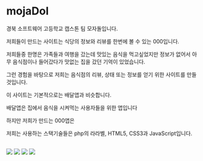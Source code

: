 # mojaDol
<p>경북 소프트웨어 고등학교 캡스톤 팀 모자돌입니다.</p>
<p>저희들이 만드는 사이트는 식당의 정보와 리뷰를 한번에 볼 수 있는 000입니다.</p>
<p>저희들중 한명은 가족들과 여행을 갔는데 맛있는 음식을 먹고싶었지만 정보가 없어서 아무 음식점이나 들어갔다가 맛없는 집을 갔던 기억이 있었습니다.</p>
<p>그런 경험을 바탕으로 저희는 음식점의 리뷰, 상태 또는 정보를 얻기 위한 사이트를 만들것입니다.</p>
<p>이 사이트는 기본적으로는 배달앱과 비슷합니다.</p>
<p>배달앱은 집에서 음식을 시켜먹는 사용자들을 위한 앱입니다</p>
<p>하지만 저희가 만드는 000앱은 </p>
<p>저희는 사용하는 스택기술들은 php의 라라벨, HTML5, CSS3과 JavaScript입니다.</p>
<br />
<a href="#"><img src="https://img.shields.io/badge/Laravel-FF2D20?style=flat-square&logo=laravel&logoColor=white"/></a>
<a href="#"><img src="https://img.shields.io/badge/HTML5-E34F26?style=flat-square&logo=html5&logoColor=white"/></a>
<a href="#"><img src="https://img.shields.io/badge/CSS3-1572B6?style=flat-square&logo=css&logoColor=white"/></a>
<a href="#"><img src="https://img.shields.io/badge/JavaScript-F7DF1E?style=flat-square&logo=javascript&logoColor=black"/></a>
